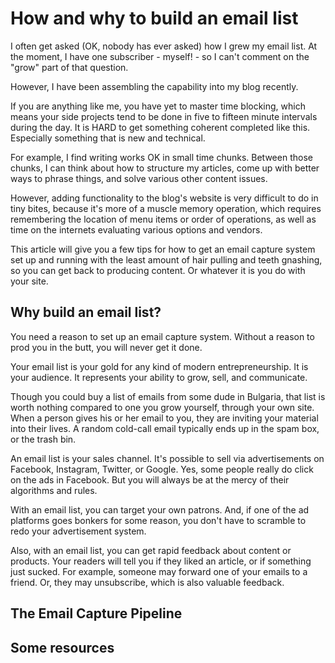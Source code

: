 How and why to build an email list
==================================

I often get asked (OK, nobody has ever asked) how I grew my email list.  At the moment, I have one subscriber - myself! - so I can't comment on the "grow" part of that question.

However, I have been assembling the capability into my blog recently.

If you are anything like me, you have yet to master time blocking, which means your side projects tend to be done in five to fifteen minute intervals during the day.  It is HARD to get something coherent completed like this.  Especially something that is new and technical.

For example, I find writing works OK in small time chunks.  Between those chunks, I can think about how to structure my articles, come up with better ways to phrase things, and solve various other content issues.

However, adding functionality to the blog's website is very difficult to do in tiny bites, because it's more of a muscle memory operation, which requires remembering the location of menu items or order of operations, as well as time on the internets evaluating various options and vendors.

This article will give you a few tips for how to get an email capture system set up and running with the least amount of hair pulling and teeth gnashing, so you can get back to producing content.  Or whatever it is you do with your site.

## Why build an email list?

You need a reason to set up an email capture system.  Without a reason to prod you in the butt, you will never get it done.

Your email list is your gold for any kind of modern entrepreneurship.  It is your audience.  It represents your ability to grow, sell, and communicate.

Though you could buy a list of emails from some dude in Bulgaria, that list is worth nothing compared to one you grow yourself, through your own site.  When a person gives his or her email to you, they are inviting your material into their lives.  A random cold-call email typically ends up in the spam box, or the trash bin.

An email list is your sales channel.  It's possible to sell via advertisements on Facebook, Instagram, Twitter, or Google.  Yes, some people really do click on the ads in Facebook.  But you will always be at the mercy of their algorithms and rules.

With an email list, you can target your own patrons.  And, if one of the ad platforms goes bonkers for some reason, you don't have to scramble to redo your advertisement system.

Also, with an email list, you can get rapid feedback about content or products.  Your readers will tell you if they liked an article, or if something just sucked.  For example, someone may forward one of your emails to a friend.  Or, they may unsubscribe, which is also valuable feedback.

## The Email Capture Pipeline



## Some resources


